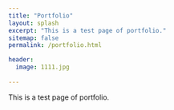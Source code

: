 ```yaml
---
title: "Portfolio"
layout: splash
excerpt: "This is a test page of portfolio."
sitemap: false
permalink: /portfolio.html

header:
  image: 1111.jpg
  
---
```


This is a test page of portfolio.